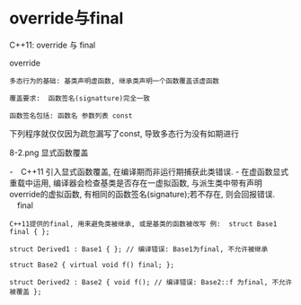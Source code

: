 # override与final

C++11: override 与 final

override

    多态行为的基础: 基类声明虚函数, 继承类声明一个函数覆盖该虚函数

    覆盖要求:  函数签名(signatture)完全一致

    函数签名包括: 函数名 参数列表 const

下列程序就仅仅因为疏忽漏写了const, 导致多态行为没有如期进行

8-2.png
显式函数覆盖

-　C++11 引入显式函数覆盖, 在编译期而非运行期捕获此类错误.  - 在虚函数显式重载中运用, 编译器会检查基类是否存在一虚拟函数, 与派生类中带有声明override的虚拟函数, 有相同的函数签名(signature);若不存在, 则会回报错误.
　final

    C++11提供的final, 用来避免类被继承, 或是基类的函数被改写 例:  struct Base1 final { };

    struct Derived1 : Base1 { }; // 编译错误: Base1为final, 不允许被继承

    struct Base2 { virtual void f() final; };

    struct Derived2 : Base2 { void f(); // 编译错误: Base2::f 为final, 不允许被覆盖 };
